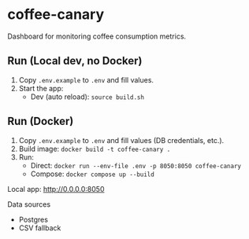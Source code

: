 # coffee-canary
Dashboard for monitoring coffee consumption metrics.

## Run (Local dev, no Docker)

1. Copy `.env.example` to `.env` and fill values.
2. Start the app:
   - Dev (auto reload): `source build.sh`

## Run (Docker)

1. Copy `.env.example` to `.env` and fill values (DB credentials, etc.).
2. Build image: `docker build -t coffee-canary .`
3. Run:
	- Direct: `docker run --env-file .env -p 8050:8050 coffee-canary`
	- Compose: `docker compose up --build`

Local app: http://0.0.0.0:8050

Data sources
- Postgres
- CSV fallback
